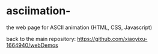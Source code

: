 # asciimation-
the web page for ASCII animation (HTML, CSS, Javascript)

back to the main repository: https://github.com/xiaoyixu-1664940/webDemos
